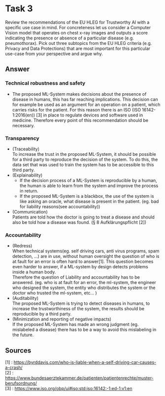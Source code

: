 # Task 3

Review the recommendations of the EU HLEG for Trustworthy AI with a specific use
case in mind. For concreteness let us consider a Computer Vision model that operates on
chest x-ray images and outputs a score indicating the presence or absence of a particular
disease (e.g. pneumothorax). Pick out three subtopics from the EU HLEG criteria (e.g.
Privacy and Data Protections) that are most important for this particular use-case from
your perspective and argue why.

## Answer

### Technical robustness and safety

- The proposed ML-System makes decisions about the presence of disease in humans, this has far reaching implications. This decision can for example be used as an argument for an operation on a patient, which carries risks for the patient. For this reason there is an ISO (ISO 16142-1:2016(en)) [3] in place to regulate devices and software used in medicine.
Therefore every point of this recommendation should be necessary.

### Transparency

- (Traceability)  
To increase the trust in the proposed ML-System, it should be possible for a third party to reproduce the decision of the system. To do this, the data set that was used to train the system has to be accessible to this third party.
- (Explainability)  
  - If the decision process of a ML-System is reproducible by a human, the human is able to learn from the system and improve the process in return.
  - If the proposed ML-System is a blackbox, the use of the system is like asking an oracle, what disease is present in the patient. (eg. bad for liability reasons(see accountability))
- (Communication)  
Patients are told how the doctor is going to treat a disease and should also be told how a disease was found. (§ 8 Aufklärungspflicht ­[2])

### Accountability

- (Redress)  
When technical systems(eg. self driving cars, anti virus programs, spam detection, ...) are in use, without human oversight the question of who is at fault for an error is often hard to answer[1].
This question becomes even harder to answer, if a ML-system by design detects problems inside a human body.  
Therefore the question of Liability and accountability has to be answered. (eg. who is at fault for an error, the ml-system, the engineer who designed the system, the entity who distributes the system or the doctor who trusted the ml-system, etc... )
- (Auditability)  
The proposed ML-System is trying to detect diseases in humans, to increase the trustworthiness of the system, the results should be reproducible by a third party.
- (Minimization and reporting of negative impacts)  
If the proposed ML-System has made an wrong judgment (eg. mislabeled a disease) there has to be a way to avoid this mislabeling in the future.

## Sources

[1] : <https://byrddavis.com/who-is-liable-when-a-self-driving-car-causes-a-crash/>  
[2] : <https://www.bundesaerztekammer.de/patienten/patientenrechte/muster-berufsordnung/>  
[3] : <https://www.iso.org/obp/ui#iso:std:iso:16142:-1:ed-1:v1:en>  
